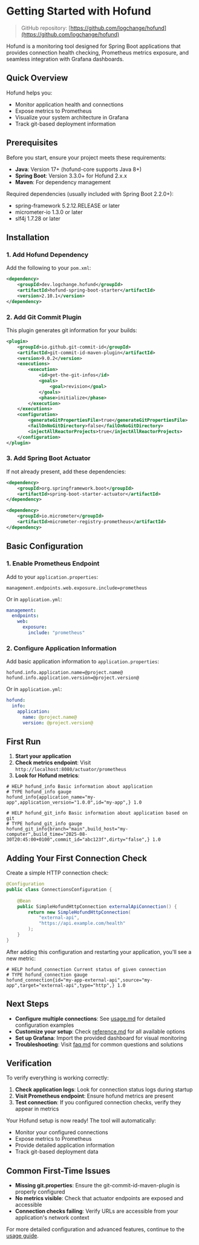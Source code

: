 # Getting Started with Hofund

> GitHub repository: [https://github.com/logchange/hofund](https://github.com/logchange/hofund)

Hofund is a monitoring tool designed for Spring Boot applications that provides connection health checking, Prometheus metrics exposure, and seamless integration with Grafana dashboards.

## Quick Overview

Hofund helps you:
- Monitor application health and connections
- Expose metrics to Prometheus
- Visualize your system architecture in Grafana
- Track git-based deployment information

## Prerequisites

Before you start, ensure your project meets these requirements:

- **Java**: Version 17+ (hofund-core supports Java 8+)
- **Spring Boot**: Version 3.3.0+ for Hofund 2.x.x
- **Maven**: For dependency management

Required dependencies (usually included with Spring Boot 2.2.0+):
- spring-framework 5.2.12.RELEASE or later
- micrometer-io 1.3.0 or later  
- slf4j 1.7.28 or later

## Installation

### 1. Add Hofund Dependency

Add the following to your `pom.xml`:

```xml
<dependency>
    <groupId>dev.logchange.hofund</groupId>
    <artifactId>hofund-spring-boot-starter</artifactId>
    <version>2.10.1</version>
</dependency>
```

### 2. Add Git Commit Plugin

This plugin generates git information for your builds:

```xml
<plugin>
    <groupId>io.github.git-commit-id</groupId>
    <artifactId>git-commit-id-maven-plugin</artifactId>
    <version>9.0.2</version>
    <executions>
        <execution>
            <id>get-the-git-infos</id>
            <goals>
                <goal>revision</goal>
            </goals>
            <phase>initialize</phase>
        </execution>
    </executions>
    <configuration>
        <generateGitPropertiesFile>true</generateGitPropertiesFile>
        <failOnNoGitDirectory>false</failOnNoGitDirectory>
        <injectAllReactorProjects>true</injectAllReactorProjects>
    </configuration>
</plugin>
```

### 3. Add Spring Boot Actuator

If not already present, add these dependencies:

```xml
<dependency>
    <groupId>org.springframework.boot</groupId>
    <artifactId>spring-boot-starter-actuator</artifactId>
</dependency>

<dependency>
    <groupId>io.micrometer</groupId>
    <artifactId>micrometer-registry-prometheus</artifactId>
</dependency>
```

## Basic Configuration

### 1. Enable Prometheus Endpoint

Add to your `application.properties`:

```properties
management.endpoints.web.exposure.include=prometheus
```

Or in `application.yml`:

```yaml
management:
  endpoints:
    web:
      exposure:
        include: "prometheus"
```

### 2. Configure Application Information

Add basic application information to `application.properties`:

```properties
hofund.info.application.name=@project.name@
hofund.info.application.version=@project.version@
```

Or in `application.yml`:

```yaml
hofund:
  info:
    application:
      name: @project.name@
      version: @project.version@
```

## First Run

1. **Start your application**
2. **Check metrics endpoint**: Visit `http://localhost:8080/actuator/prometheus`
3. **Look for Hofund metrics**:

```text
# HELP hofund_info Basic information about application
# TYPE hofund_info gauge
hofund_info{application_name="my-app",application_version="1.0.0",id="my-app",} 1.0

# HELP hofund_git_info Basic information about application based on git
# TYPE hofund_git_info gauge
hofund_git_info{branch="main",build_host="my-computer",build_time="2025-08-30T20:45:00+0100",commit_id="abc123f",dirty="false",} 1.0
```

## Adding Your First Connection Check

Create a simple HTTP connection check:

```java
@Configuration
public class ConnectionsConfiguration {
    
    @Bean
    public SimpleHofundHttpConnection externalApiConnection() {
        return new SimpleHofundHttpConnection(
            "external-api", 
            "https://api.example.com/health"
        );
    }
}
```

After adding this configuration and restarting your application, you'll see a new metric:

```text
# HELP hofund_connection Current status of given connection
# TYPE hofund_connection gauge
hofund_connection{id="my-app-external-api",source="my-app",target="external-api",type="http",} 1.0
```

## Next Steps

- **Configure multiple connections**: See [usage.md](usage.md) for detailed configuration examples
- **Customize your setup**: Check [reference.md](reference.md) for all available options
- **Set up Grafana**: Import the provided dashboard for visual monitoring
- **Troubleshooting**: Visit [faq.md](faq.md) for common questions and solutions

## Verification

To verify everything is working correctly:

1. **Check application logs**: Look for connection status logs during startup
2. **Visit Prometheus endpoint**: Ensure hofund metrics are present
3. **Test connection**: If you configured connection checks, verify they appear in metrics

Your Hofund setup is now ready! The tool will automatically:
- Monitor your configured connections
- Expose metrics to Prometheus
- Provide detailed application information
- Track git-based deployment data

## Common First-Time Issues

- **Missing git.properties**: Ensure the git-commit-id-maven-plugin is properly configured
- **No metrics visible**: Check that actuator endpoints are exposed and accessible
- **Connection checks failing**: Verify URLs are accessible from your application's network context

For more detailed configuration and advanced features, continue to the [usage guide](usage.md).